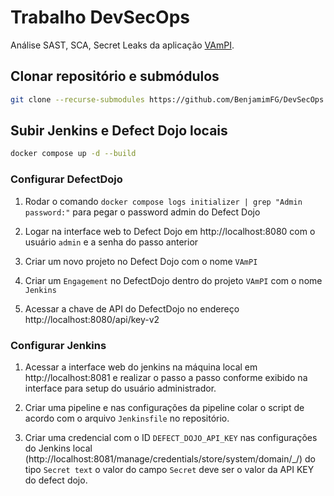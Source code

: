 # Trabalho DevSecOps
Análise SAST, SCA, Secret Leaks da aplicação [VAmPI](https://github.com/erev0s/VAmPI).

## Clonar repositório e submódulos

```sh
git clone --recurse-submodules https://github.com/BenjamimFG/DevSecOps.git
```

## Subir Jenkins e Defect Dojo locais

```sh
docker compose up -d --build
```

### Configurar DefectDojo

1. Rodar o comando `docker compose logs initializer | grep "Admin password:"` para pegar o password admin do Defect Dojo

2. Logar na interface web to Defect Dojo em http://localhost:8080 com o usuário `admin` e a senha do passo anterior

3. Criar um novo projeto no Defect Dojo com o nome `VAmPI`

4. Criar um `Engagement` no DefectDojo dentro do projeto `VAmPI` com o nome `Jenkins`

5. Acessar a chave de API do DefectDojo no endereço http://localhost:8080/api/key-v2


### Configurar Jenkins

1. Acessar a interface web do jenkins na máquina local em http://localhost:8081 e realizar o passo a passo conforme exibido na interface para setup do usuário administrador.

2. Criar uma pipeline e nas configurações da pipeline colar o script de acordo com o arquivo `Jenkinsfile` no repositório.

3. Criar uma credencial com o ID `DEFECT_DOJO_API_KEY` nas configurações do Jenkins local (http://localhost:8081/manage/credentials/store/system/domain/_/) do tipo `Secret text` o valor do campo `Secret` deve ser o valor da API KEY do defect dojo.



